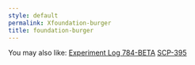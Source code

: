 ```yaml
---
style: default
permalink: Xfoundation-burger
title: foundation-burger
---
```

You may also like:
[Experiment Log 784-BETA](http://scp-wiki.net/experiment-log-784-beta)
[SCP-395](http://scp-wiki.net/scp-395)